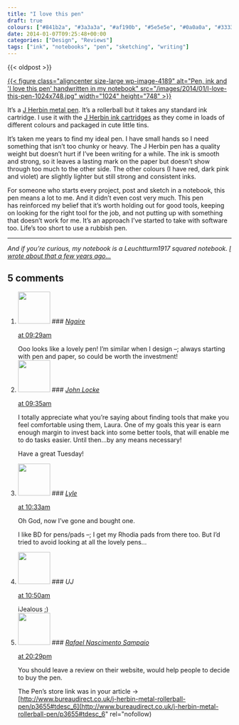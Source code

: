 ```yaml
---
title: "I love this pen"
draft: true
colours: ["#841b2a", "#3a3a3a", "#af190b", "#5e5e5e", "#0a0a0a", "#333333", "#0a0a0a"]
date: 2014-01-07T09:25:48+00:00
categories: ["Design", "Reviews"]
tags: ["ink", "notebooks", "pen", "sketching", "writing"]
---
```


{{< oldpost >}}

[{{< figure class="aligncenter size-large wp-image-4189" alt="Pen, ink and 'I love this pen' handwritten in my notebook" src="/images/2014/01/I-love-this-pen-1024x748.jpg" width="1024" height="748" >}}](/images/2014/01/I-love-this-pen.jpg)

It’s a [J Herbin metal pen](http://www.bureaudirect.co.uk/j-herbin-metal-rollerball-pen/p3655). It’s a rollerball but it takes any standard ink cartridge. I use it with the [J Herbin ink cartridges](http://www.bureaudirect.co.uk/j-herbin-ink-cartridges-pk-6/p2926) as they come in loads of different colours and packaged in cute little tins.

It’s taken me years to find my ideal pen. I have small hands so I need something that isn’t too chunky or heavy. The J Herbin pen has a quality weight but doesn’t hurt if I’ve been writing for a while. The ink is smooth and strong, so it leaves a lasting mark on the paper but doesn’t show through too much to the other side. The other colours (I have red, dark pink and violet) are slightly lighter but still strong and consistent inks.

For someone who starts every project, post and sketch in a notebook, this pen means a lot to me. And it didn’t even cost very much. This pen has reinforced my belief that it’s worth holding out for good tools, keeping on looking for the right tool for the job, and not putting up with something that doesn’t work for me. It’s an approach I’ve started to take with software too. Life’s too short to use a rubbish pen.

---

*And if you’re curious, my notebook is a Leuchtturm1917 squared notebook. [I wrote about that a few years ago…](http://laurakalbag.wpengine.com/notebooks-and-getting-over-moleskine/ "Notebooks and Getting Over Moleskine")*

## 5 comments

<ol class="commentlist">
	<li class="comment even thread-even depth-1" id="li-comment-7065">
			<div class="comment-author vcard">
			<img alt='' src='https://secure.gravatar.com/avatar/9d852ad65e88b3836261a29d427849b2?s=72&amp;d=mm&amp;r=g' srcset='https://secure.gravatar.com/avatar/9d852ad65e88b3836261a29d427849b2?s=144&amp;d=mm&amp;r=g 2x' class='avatar avatar-72 photo' height='72' width='72' />
### <cite class="fn"><a href='http://designack.com' rel='external nofollow' class='url'>Ngaire</a></cite>
		</div>
		<aside class="comment-meta commentmetadata"><p><a href="#comment-7065"><time datetime="2014-01-07T09:29:57+00:00" pubdate class="published">
		 at <span class="hours">09:29am</span></time></a></p>
	</aside>
	<div class="comment-entry">
		Ooo looks like a lovely pen! I’m similar when I design –; always starting with pen and paper, so could be worth the investment!
	</div>
</li>
	<li class="comment odd alt thread-odd thread-alt depth-1" id="li-comment-7066">
			<div class="comment-author vcard">
			<img alt='' src='https://secure.gravatar.com/avatar/288f43b2e85b2451c08aa86f0e0453ad?s=72&amp;d=mm&amp;r=g' srcset='https://secure.gravatar.com/avatar/288f43b2e85b2451c08aa86f0e0453ad?s=144&amp;d=mm&amp;r=g 2x' class='avatar avatar-72 photo' height='72' width='72' />
### <cite class="fn"><a href='http://www.lockedowndesign.com' rel='external nofollow' class='url'>John Locke</a></cite>
		</div>
		<aside class="comment-meta commentmetadata"><p><a href="#comment-7066"><time datetime="2014-01-07T09:35:00+00:00" pubdate class="published">
		 at <span class="hours">09:35am</span></time></a></p>
	</aside>
	<div class="comment-entry">
		<p>I totally appreciate what you’re saying about finding tools that make you feel comfortable using them, Laura. One of my goals this year is earn enough margin to invest back into some better tools, that will enable me to do tasks easier. Until then&#8230;by any means necessary!

Have a great Tuesday!</p>	</div>
</li>
	<li class="comment even thread-even depth-1" id="li-comment-7069">
			<div class="comment-author vcard">
			<img alt='' src='https://secure.gravatar.com/avatar/aa4c59149898515c0df5f15d3494affe?s=72&amp;d=mm&amp;r=g' srcset='https://secure.gravatar.com/avatar/aa4c59149898515c0df5f15d3494affe?s=144&amp;d=mm&amp;r=g 2x' class='avatar avatar-72 photo' height='72' width='72' />
### <cite class="fn"><a href='http://www.dummies-for-destruction.co.uk/random' rel='external nofollow' class='url'>Lyle</a></cite>
		</div>
		<aside class="comment-meta commentmetadata"><p><a href="#comment-7069"><time datetime="2014-01-07T10:33:36+00:00" pubdate class="published">
		 at <span class="hours">10:33am</span></time></a></p>
	</aside>
	<div class="comment-entry">
		Oh God, now I’ve gone and bought one.

I like BD for pens/pads –; I get my Rhodia pads from there too. But I’d tried to avoid looking at all the lovely pens&#8230;
	</div>
</li>
	<li class="comment odd alt thread-odd thread-alt depth-1" id="li-comment-7072">
			<div class="comment-author vcard">
			<img alt='' src='https://secure.gravatar.com/avatar/5607c837d7e00ae696473fb9c33a5648?s=72&amp;d=mm&amp;r=g' srcset='https://secure.gravatar.com/avatar/5607c837d7e00ae696473fb9c33a5648?s=144&amp;d=mm&amp;r=g 2x' class='avatar avatar-72 photo' height='72' width='72' />
### <cite class="fn">UJ</cite>
		</div>
		<aside class="comment-meta commentmetadata"><p><a href="#comment-7072"><time datetime="2014-01-07T10:50:18+00:00" pubdate class="published">
		 at <span class="hours">10:50am</span></time></a></p>
	</aside>
	<div class="comment-entry">
		iJealous ;)
	</div>
</li>
	<li class="comment even thread-even depth-1" id="li-comment-7261">
			<div class="comment-author vcard">
			<img alt='' src='https://secure.gravatar.com/avatar/0d8f8cccbe0525866349344c452a3307?s=72&amp;d=mm&amp;r=g' srcset='https://secure.gravatar.com/avatar/0d8f8cccbe0525866349344c452a3307?s=144&amp;d=mm&amp;r=g 2x' class='avatar avatar-72 photo' height='72' width='72' />
### <cite class="fn"><a href='http://rafaelns.com' rel='external nofollow' class='url'>Rafael Nascimento Sampaio</a></cite>
		</div>
		<aside class="comment-meta commentmetadata"><p><a href="#comment-7261"><time datetime="2014-01-09T20:29:23+00:00" pubdate class="published">
		 at <span class="hours">20:29pm</span></time></a></p>
	</aside>
	<div class="comment-entry">
		You should leave a review on their website, would help people to decide to buy the pen.

The Pen’s store link was in your article -&gt; [http://www.bureaudirect.co.uk/j-herbin-metal-rollerball-pen/p3655#tdesc_6](http://www.bureaudirect.co.uk/j-herbin-metal-rollerball-pen/p3655#tdesc_6" rel="nofollow)
	</div>
</li>
</ol>

